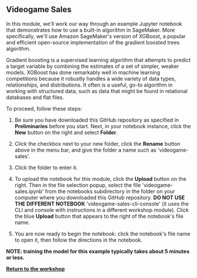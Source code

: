 ## Videogame Sales


In this module, we'll work our way through an example Jupyter notebook that demonstrates how to use a built-in algorithm in SageMaker. More specifically, we'll use Amazon SageMaker's version of XGBoost, a popular and efficient open-source implementation of the gradient boosted trees algorithm. 

Gradient boosting is a supervised learning algorithm that attempts to predict a target variable by combining the estimates of a set of simpler, weaker models. XGBoost has done remarkably well in machine learning competitions because it robustly handles a wide variety of data types, relationships, and distributions. It often is a useful, go-to algorithm in working with structured data, such as data that might be found in relational databases and flat files. 

To proceed, follow these steps:

1. Be sure you have downloaded this GitHub repository as specified in **Preliminaries** before you start.  Next, in your notebook instance, click the **New** button on the right and select **Folder**.

2. Click the checkbox next to your new folder, click the **Rename** button above in the menu bar, and give the folder a name such as 'videogame-sales'.

3. Click the folder to enter it.

4. To upload the notebook for this module, click the **Upload** button on the right. Then in the file selection popup, select the file 'videogame-sales.ipynb' from the notebooks subdirectory in the folder on your computer where you downloaded this GitHub repository. **DO NOT USE THE DIFFERENT NOTEBOOK** 'videogame-sales-cli-console' (it uses the CLI and console with instructions in a different workshop module).  Click the blue **Upload** button that appears to the right of the notebook's file name.

5. You are now ready to begin the notebook:  click the notebook's file name to open it, then follow the directions in the notebook.


<p><strong>NOTE:  training the model for this example typically takes about 5 minutes or less.</strong></p>

[**Return to the workshop**](../Introduction)